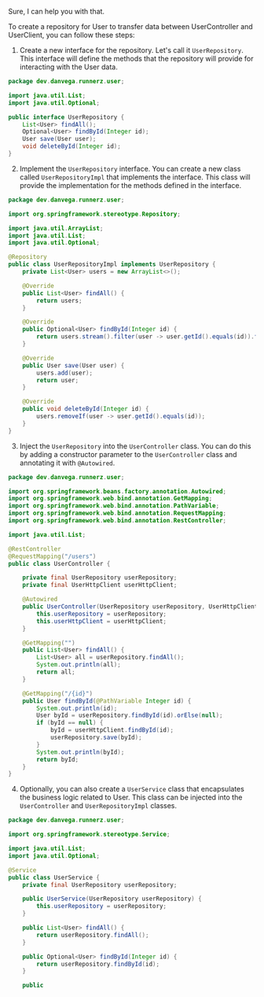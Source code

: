 Sure, I can help you with that. 

To create a repository for User to transfer data between UserController and UserClient, you can follow these steps:

1. Create a new interface for the repository. Let's call it `UserRepository`. This interface will define the methods that the repository will provide for interacting with the User data.

```java
package dev.danvega.runnerz.user;

import java.util.List;
import java.util.Optional;

public interface UserRepository {
    List<User> findAll();
    Optional<User> findById(Integer id);
    User save(User user);
    void deleteById(Integer id);
}
```

2. Implement the `UserRepository` interface. You can create a new class called `UserRepositoryImpl` that implements the interface. This class will provide the implementation for the methods defined in the interface.

```java
package dev.danvega.runnerz.user;

import org.springframework.stereotype.Repository;

import java.util.ArrayList;
import java.util.List;
import java.util.Optional;

@Repository
public class UserRepositoryImpl implements UserRepository {
    private List<User> users = new ArrayList<>();

    @Override
    public List<User> findAll() {
        return users;
    }

    @Override
    public Optional<User> findById(Integer id) {
        return users.stream().filter(user -> user.getId().equals(id)).findFirst();
    }

    @Override
    public User save(User user) {
        users.add(user);
        return user;
    }

    @Override
    public void deleteById(Integer id) {
        users.removeIf(user -> user.getId().equals(id));
    }
}
```

3. Inject the `UserRepository` into the `UserController` class. You can do this by adding a constructor parameter to the `UserController` class and annotating it with `@Autowired`.

```java
package dev.danvega.runnerz.user;

import org.springframework.beans.factory.annotation.Autowired;
import org.springframework.web.bind.annotation.GetMapping;
import org.springframework.web.bind.annotation.PathVariable;
import org.springframework.web.bind.annotation.RequestMapping;
import org.springframework.web.bind.annotation.RestController;

import java.util.List;

@RestController
@RequestMapping("/users")
public class UserController {

    private final UserRepository userRepository;
    private final UserHttpClient userHttpClient;

    @Autowired
    public UserController(UserRepository userRepository, UserHttpClient userHttpClient) {
        this.userRepository = userRepository;
        this.userHttpClient = userHttpClient;
    }

    @GetMapping("")
    public List<User> findAll() {
        List<User> all = userRepository.findAll();
        System.out.println(all);
        return all;
    }

    @GetMapping("/{id}")
    public User findById(@PathVariable Integer id) {
        System.out.println(id);
        User byId = userRepository.findById(id).orElse(null);
        if (byId == null) {
            byId = userHttpClient.findById(id);
            userRepository.save(byId);
        }
        System.out.println(byId);
        return byId;
    }
}
```

4. Optionally, you can also create a `UserService` class that encapsulates the business logic related to User. This class can be injected into the `UserController` and `UserRepositoryImpl` classes.

```java
package dev.danvega.runnerz.user;

import org.springframework.stereotype.Service;

import java.util.List;
import java.util.Optional;

@Service
public class UserService {
    private final UserRepository userRepository;

    public UserService(UserRepository userRepository) {
        this.userRepository = userRepository;
    }

    public List<User> findAll() {
        return userRepository.findAll();
    }

    public Optional<User> findById(Integer id) {
        return userRepository.findById(id);
    }

    public
